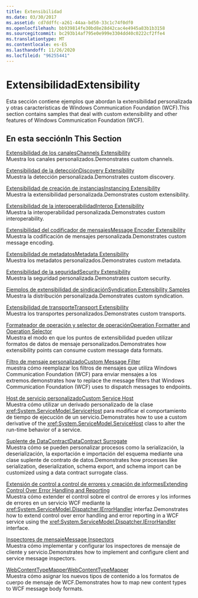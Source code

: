 ```yaml
---
title: Extensibilidad
ms.date: 03/30/2017
ms.assetid: cd7ddffc-a261-44aa-bd50-33c1c74f0df0
ms.openlocfilehash: bb939814fe30bd8e28d42cac4e4945a83b1b3158
ms.sourcegitcommit: bc293b14af795e0e999e3304dd40c0222cf2ffe4
ms.translationtype: MT
ms.contentlocale: es-ES
ms.lasthandoff: 11/26/2020
ms.locfileid: "96255441"
---
```

# <a name="extensibility"></a><span data-ttu-id="05497-102">Extensibilidad</span><span class="sxs-lookup"><span data-stu-id="05497-102">Extensibility</span></span>

<span data-ttu-id="05497-103">Esta sección contiene ejemplos que abordan la extensibilidad personalizada y otras características de Windows Communication Foundation (WCF).</span><span class="sxs-lookup"><span data-stu-id="05497-103">This section contains samples that deal with custom extensibility and other features of Windows Communication Foundation (WCF).</span></span>  
  
## <a name="in-this-section"></a><span data-ttu-id="05497-104">En esta sección</span><span class="sxs-lookup"><span data-stu-id="05497-104">In This Section</span></span>  

 [<span data-ttu-id="05497-105">Extensibilidad de los canales</span><span class="sxs-lookup"><span data-stu-id="05497-105">Channels Extensibility</span></span>](channels-extensibility.md)  
 <span data-ttu-id="05497-106">Muestra los canales personalizados.</span><span class="sxs-lookup"><span data-stu-id="05497-106">Demonstrates custom channels.</span></span>  
  
 <span data-ttu-id="05497-107">[Extensibilidad de la detección](/previous-versions/dotnet/netframework-4.0/dd807503(v%3dvs.100))</span><span class="sxs-lookup"><span data-stu-id="05497-107">[Discovery Extensibility](/previous-versions/dotnet/netframework-4.0/dd807503(v%3dvs.100))</span></span>  
 <span data-ttu-id="05497-108">Muestra la detección personalizada.</span><span class="sxs-lookup"><span data-stu-id="05497-108">Demonstrates custom discovery.</span></span>  
  
 [<span data-ttu-id="05497-109">Extensibilidad de creación de instancias</span><span class="sxs-lookup"><span data-stu-id="05497-109">Instancing Extensibility</span></span>](instancing-extensibility.md)  
 <span data-ttu-id="05497-110">Muestra la extensibilidad personalizada.</span><span class="sxs-lookup"><span data-stu-id="05497-110">Demonstrates custom extensibility.</span></span>  
  
 [<span data-ttu-id="05497-111">Extensibilidad de la interoperabilidad</span><span class="sxs-lookup"><span data-stu-id="05497-111">Interop Extensibility</span></span>](interop-extensibility.md)  
 <span data-ttu-id="05497-112">Muestra la interoperabilidad personalizada.</span><span class="sxs-lookup"><span data-stu-id="05497-112">Demonstrates custom interoperability.</span></span>  
  
 [<span data-ttu-id="05497-113">Extensibilidad del codificador de mensajes</span><span class="sxs-lookup"><span data-stu-id="05497-113">Message Encoder Extensibility</span></span>](message-encoder-extensibility.md)  
 <span data-ttu-id="05497-114">Muestra la codificación de mensajes personalizada.</span><span class="sxs-lookup"><span data-stu-id="05497-114">Demonstrates custom message encoding.</span></span>  
  
 [<span data-ttu-id="05497-115">Extensibilidad de metadatos</span><span class="sxs-lookup"><span data-stu-id="05497-115">Metadata Extensibility</span></span>](metadata-extensibility.md)  
 <span data-ttu-id="05497-116">Muestra los metadatos personalizados.</span><span class="sxs-lookup"><span data-stu-id="05497-116">Demonstrates custom metadata.</span></span>  
  
 [<span data-ttu-id="05497-117">Extensibilidad de la seguridad</span><span class="sxs-lookup"><span data-stu-id="05497-117">Security Extensibility</span></span>](security-extensibility.md)  
 <span data-ttu-id="05497-118">Muestra la seguridad personalizada.</span><span class="sxs-lookup"><span data-stu-id="05497-118">Demonstrates custom security.</span></span>  
  
 [<span data-ttu-id="05497-119">Ejemplos de extensibilidad de sindicación</span><span class="sxs-lookup"><span data-stu-id="05497-119">Syndication Extensibility Samples</span></span>](syndication-extensibility-samples.md)  
 <span data-ttu-id="05497-120">Muestra la distribución personalizada.</span><span class="sxs-lookup"><span data-stu-id="05497-120">Demonstrates custom syndication.</span></span>  
  
 [<span data-ttu-id="05497-121">Extensibilidad de transporte</span><span class="sxs-lookup"><span data-stu-id="05497-121">Transport Extensibility</span></span>](transport-extensibility.md)  
 <span data-ttu-id="05497-122">Muestra los transportes personalizados.</span><span class="sxs-lookup"><span data-stu-id="05497-122">Demonstrates custom transports.</span></span>
  
 [<span data-ttu-id="05497-123">Formateador de operación y selector de operación</span><span class="sxs-lookup"><span data-stu-id="05497-123">Operation Formatter and Operation Selector</span></span>](operation-formatter-and-operation-selector.md)  
 <span data-ttu-id="05497-124">Muestra el modo en que los puntos de extensibilidad pueden utilizar formatos de datos de mensaje personalizados.</span><span class="sxs-lookup"><span data-stu-id="05497-124">Demonstrates how extensibility points can consume custom message data formats.</span></span>  
  
 [<span data-ttu-id="05497-125">Filtro de mensaje personalizado</span><span class="sxs-lookup"><span data-stu-id="05497-125">Custom Message Filter</span></span>](custom-message-filter.md)  
 <span data-ttu-id="05497-126">muestra cómo reemplazar los filtros de mensajes que utiliza Windows Communication Foundation (WCF) para enviar mensajes a los extremos.</span><span class="sxs-lookup"><span data-stu-id="05497-126">demonstrates how to replace the message filters that Windows Communication Foundation (WCF) uses to dispatch messages to endpoints.</span></span>  
  
 [<span data-ttu-id="05497-127">Host de servicio personalizado</span><span class="sxs-lookup"><span data-stu-id="05497-127">Custom Service Host</span></span>](custom-service-host.md)  
 <span data-ttu-id="05497-128">Muestra cómo utilizar un derivado personalizado de la clase <xref:System.ServiceModel.ServiceHost> para modificar el comportamiento de tiempo de ejecución de un servicio.</span><span class="sxs-lookup"><span data-stu-id="05497-128">Demonstrates how to use a custom derivative of the <xref:System.ServiceModel.ServiceHost> class to alter the run-time behavior of a service.</span></span>  
  
 [<span data-ttu-id="05497-129">Suplente de DataContract</span><span class="sxs-lookup"><span data-stu-id="05497-129">DataContract Surrogate</span></span>](datacontract-surrogate.md)  
 <span data-ttu-id="05497-130">Muestra cómo se pueden personalizar procesos como la serialización, la deserialización, la exportación e importación del esquema mediante una clase suplente de contrato de datos.</span><span class="sxs-lookup"><span data-stu-id="05497-130">Demonstrates how processes like serialization, deserialization, schema export, and schema import can be customized using a data contract surrogate class.</span></span>  
  
 [<span data-ttu-id="05497-131">Extensión de control a control de errores y creación de informes</span><span class="sxs-lookup"><span data-stu-id="05497-131">Extending Control Over Error Handling and Reporting</span></span>](extending-control-over-error-handling-and-reporting.md)  
 <span data-ttu-id="05497-132">Muestra cómo extender el control sobre el control de errores y los informes de errores en un servicio WCF mediante la <xref:System.ServiceModel.Dispatcher.IErrorHandler> interfaz.</span><span class="sxs-lookup"><span data-stu-id="05497-132">Demonstrates how to extend control over error handling and error reporting in a WCF service using the <xref:System.ServiceModel.Dispatcher.IErrorHandler> interface.</span></span>  
  
 [<span data-ttu-id="05497-133">Inspectores de mensaje</span><span class="sxs-lookup"><span data-stu-id="05497-133">Message Inspectors</span></span>](message-inspectors.md)  
 <span data-ttu-id="05497-134">Muestra cómo implementar y configurar los inspectores de mensaje de cliente y servicio.</span><span class="sxs-lookup"><span data-stu-id="05497-134">Demonstrates how to implement and configure client and service message inspectors.</span></span>  
  
 [<span data-ttu-id="05497-135">WebContentTypeMapper</span><span class="sxs-lookup"><span data-stu-id="05497-135">WebContentTypeMapper</span></span>](webcontenttypemapper-sample.md)  
 <span data-ttu-id="05497-136">Muestra cómo asignar los nuevos tipos de contenido a los formatos de cuerpo de mensaje de WCF.</span><span class="sxs-lookup"><span data-stu-id="05497-136">Demonstrates how to map new content types to WCF message body formats.</span></span>
